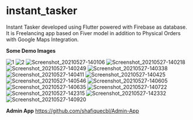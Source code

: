 # instant_tasker

  Instant Tasker developed using Flutter powered with Firebase as database. It is Freelancing app based on Fiver model in addition to Physical Orders with Google Maps Integration.
  
  **Some Demo Images**
  
 ![1](https://user-images.githubusercontent.com/57300829/120778171-7c108100-c53f-11eb-97bb-590dae3f68cf.jpg)
 ![2](https://user-images.githubusercontent.com/57300829/120778189-7dda4480-c53f-11eb-9d19-fd589e2aae73.jpg)
 ![Screenshot_20210527-140106](https://user-images.githubusercontent.com/57300829/120778251-8df22400-c53f-11eb-9a51-0f2011a1a811.jpg)
 ![Screenshot_20210527-140218](https://user-images.githubusercontent.com/57300829/120778279-98142280-c53f-11eb-8c08-f458b2727f0d.jpg)
 ![Screenshot_20210527-140249](https://user-images.githubusercontent.com/57300829/120778291-9ba7a980-c53f-11eb-9efd-1030662223d0.jpg)
 ![Screenshot_20210527-140338](https://user-images.githubusercontent.com/57300829/120778316-a2362100-c53f-11eb-80d6-0a29998262bb.jpg)
 ![Screenshot_20210527-140411](https://user-images.githubusercontent.com/57300829/120778327-a4987b00-c53f-11eb-8e36-6ba80a6afa0b.jpg)
 ![Screenshot_20210527-140425](https://user-images.githubusercontent.com/57300829/120778340-a95d2f00-c53f-11eb-9522-fc1827f9a64f.jpg)
 ![Screenshot_20210527-140546](https://user-images.githubusercontent.com/57300829/120778347-acf0b600-c53f-11eb-941d-ff8b5790363e.jpg)
 ![Screenshot_20210527-140605](https://user-images.githubusercontent.com/57300829/120778354-b0843d00-c53f-11eb-83b5-7ff658fa49bf.jpg)
 ![Screenshot_20210527-140635](https://user-images.githubusercontent.com/57300829/120778368-b4b05a80-c53f-11eb-8a7f-18608837949a.jpg)
 ![Screenshot_20210527-140722](https://user-images.githubusercontent.com/57300829/120778375-b67a1e00-c53f-11eb-83a4-916d176b1603.jpg)
 ![Screenshot_20210527-142315](https://user-images.githubusercontent.com/57300829/120778397-baa63b80-c53f-11eb-98c9-1f2a4909bb0c.jpg)
 ![Screenshot_20210527-142332](https://user-images.githubusercontent.com/57300829/120778414-bda12c00-c53f-11eb-8a82-63d45b6a796a.jpg)
 ![Screenshot_20210527-140920](https://user-images.githubusercontent.com/57300829/120778430-c1cd4980-c53f-11eb-9055-e1e9938b581e.jpg)

 **Admin App**
 https://github.com/shafiquecbl/Admin-App
